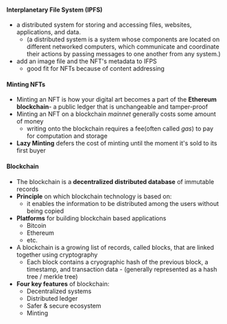 #### Interplanetary File System (IPFS)

-  a distributed system for storing and accessing files, websites, applications, and data.
    -  (a distributed system is a system whose components are located on different networked computers, which communicate and coordinate their actions by passing messages to one another from any system.)
-  add an image file and the NFT's metadata to IFPS
    -  good fit for NFTs because of content addressing


#### Minting NFTs

-  Minting an NFT is how your digital art becomes a part of the **Ethereum blockchain**- a public ledger that is unchangeable and tamper-proof
-  Minting an NFT on a blockchain *mainnet* generally costs some amount of money
    -  writing onto the blockchain requires a fee(often called *gas*) to pay for computation and storage
-  **Lazy Minting** defers the cost of minting until the moment it's sold to its first buyer


#### Blockchain

-  The blockchain is a **decentralized distributed database** of immutable records
-  **Principle** on which blockchain technology is based on:
    -  it enables the information to be distributed among the users without being copied
-  **Platforms** for building blockchain based applications
    -  Bitcoin
    -  Ethereum
    -  etc.
-  A blockchain is a growing list of records, called blocks, that are linked together using cryptography
    -  Each block contains a cryographic hash of the previous block, a timestamp, and transaction data
            -  (generally represented as a hash tree / merkle tree)
-  **Four key features** of blockchain:
    -  Decentralized systems
    -  Distributed ledger
    -  Safer & secure ecosystem
    -  Minting
